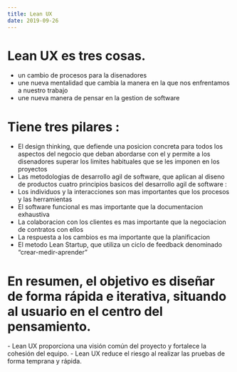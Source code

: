 ```yaml
---
title: Lean UX
date: 2019-09-26
---
```


<h1>Lean UX es tres cosas.</h1>

- un cambio de procesos para la disenadores
- une nueva mentalidad que cambia la manera en la que nos enfrentamos a nuestro trabajo
- une nueva manera de pensar en la gestion de software

<h1>Tiene tres pilares :</h1>

- El design thinking, que defiende una posicion concreta para todos los aspectos del negocio que deban abordarse con el y permite a los disenadores superar los limites habituales que se les imponen en los proyectos
- Las metodologias de desarrollo agil de software, que aplican al diseno de productos cuatro principios basicos del desarrollo agil de software :
- Los individuos y la interacciones son mas importantes que los procesos y las herramientas
- El software funcional es mas importante que la documentacion exhaustiva
- La colaboracion con los clientes es mas importante que la negociacion de contratos con ellos
- La respuesta a los cambios es ma importante que la planificacion
- El metodo Lean Startup, que utiliza un ciclo de feedback denominado “crear-medir-aprender”


<h1>En resumen, el objetivo es diseñar de forma rápida e iterativa, situando al usuario en el centro del pensamiento.</h1>
- Lean UX proporciona una visión común del proyecto y fortalece la cohesión del equipo.
- Lean UX reduce el riesgo al realizar las pruebas de forma temprana y rápida.
